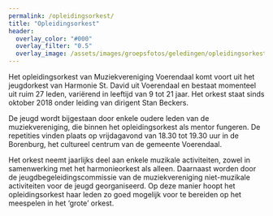 ```yaml
---
permalink: /opleidingsorkest/
title: "Opleidingsorkest"
header:
  overlay_color: "#000"
  overlay_filter: "0.5"
  overlay_image: /assets/images/groepsfotos/geledingen/opleidingsorkest.webp
---
```

Het opleidingsorkest van Muziekvereniging Voerendaal komt voort uit het jeugdorkest van Harmonie St. David uit Voerendaal en bestaat momenteel uit ruim 27 leden, variërend in leeftijd van 9 tot 21 jaar.
Het orkest staat sinds oktober 2018 onder leiding van dirigent Stan Beckers.

De jeugd wordt bijgestaan door enkele oudere leden van de muziekvereniging, die binnen het opleidingsorkest als mentor fungeren. De repetities vinden plaats op vrijdagavond van 18.30 tot 19.30 uur in de Borenburg, het cultureel centrum van de gemeente Voerendaal.

Het orkest neemt jaarlijks deel aan enkele muzikale activiteiten, zowel in samenwerking met het harmonieorkest als alleen. Daarnaast worden door de jeugdbegeleidingscommissie van de muziekvereniging niet-muzikale activiteiten voor de jeugd georganiseerd.
Op deze manier hoopt het opleidingsorkest haar leden zo goed mogelijk voor te bereiden op het meespelen in het ‘grote’ orkest.